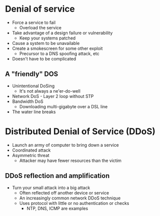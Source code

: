 # Denial of service
- Force a service to fail
	- Overload the service
- Take advantage of a design failure or vulnerability
	- Keep your systems patched
- Cause a system to be unavailable
- Create a smokescreen for some other exploit
	- Precursor to a DNS spoofing attack, etc
- Doesn't have to be complicated
## A "friendly" DOS
- Unintentional DoSing
	- It's not always a ne'er-do-well
- Network DoS - Layer 2 loop without STP
- Bandwidth DoS
	- Downloading multi-gigabyte over a DSL line
- The water line breaks
# Distributed Denial of Service (DDoS)
- Launch an army of computer to bring down a service
- Coordinated attack
- Asymmetric threat
	- Attacker may have fewer resources than the victim
## DDoS reflection and amplification
- Turn your small attack into a big attack
	- Often reflected off another device or service
	- An increasingly common network DDoS technique
	- Uses protocol with little or no authentication or checks
		- NTP, DNS, ICMP are examples
